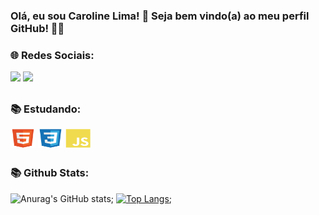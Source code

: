 <h3> Olá, eu sou Caroline Lima! 🌱 Seja bem vindo(a) ao meu perfil GitHub! 👋🏻 </h3>  
<h4></h4> 
<h3> 🌐 Redes Sociais: <br></h3>

  <a href="https://www.linkedin.com/in/caroline-lima-1387851b5/" target="_blank"><img src="https://img.shields.io/badge/-LinkedIn-%230077B5?style=for-the-badge&logo=linkedin&logoColor=white" target="_blank"></a>
  <a href = "mailto:aliane.eamaral@gmail.com"><img src="https://img.shields.io/badge/Gmail-D14836?style=for-the-badge&logo=gmail&logoColor=white" target="_blank"></a>
  
   ##
  <h3> 📚 Estudando: <br></h3>
   
  <div align="left" style="display: inline_block">
  <img align="center" alt="Ally-HTML" height="30" width="40" src="https://raw.githubusercontent.com/devicons/devicon/master/icons/html5/html5-original.svg">
  <img align="center" alt="Ally-CSS" height="30" width="40" src="https://raw.githubusercontent.com/devicons/devicon/master/icons/css3/css3-original.svg">
  <img align="center" alt="Ally-Js" height="30" width="40" src="https://raw.githubusercontent.com/devicons/devicon/master/icons/javascript/javascript-plain.svg">
  </div>
  
  ##
  <h3> 📚 Github Stats: <br></h3>
   
<!--cartao responsivo-->
![Anurag's GitHub stats](https://github-readme-stats.vercel.app/api?username=Caroline-Stos&show_icons=true&theme=transparent);
[![Top Langs](https://github-readme-stats.vercel.app/api/top-langs/?username=Caroline-Stos&layout=compact)](https://github.com/Caroline-Stos/github-readme-stats);
